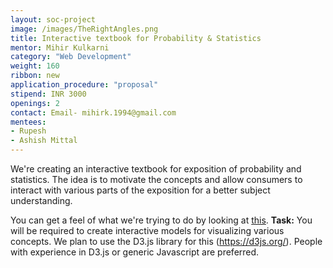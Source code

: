 ```yaml
---
layout: soc-project
image: /images/TheRightAngles.png
title: Interactive textbook for Probability & Statistics
mentor: Mihir Kulkarni
category: "Web Development"
weight: 160
ribbon: new
application_procedure: "proposal"
stipend: INR 3000
openings: 2
contact: Email- mihirk.1994@gmail.com
mentees: 
- Rupesh
- Ashish Mittal
---
```


We're creating an interactive textbook for exposition of probability and statistics. The idea is to motivate the concepts and allow consumers to interact with various parts of the exposition for a better subject understanding. 

<!--break-->

You can get a feel of what we're trying to do by looking at [this](http://students.brown.edu/seeing-theory). **Task:** You will be required to create interactive models for visualizing various concepts. We plan to use the  D3.js library for this (https://d3js.org/). People with experience in D3.js or generic Javascript are preferred.
